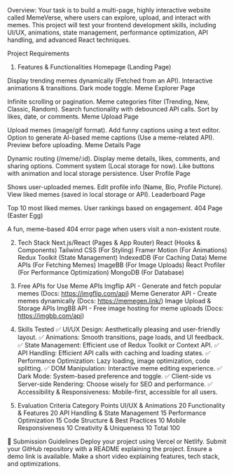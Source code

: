 Overview:
Your task is to build a multi-page, highly interactive website called MemeVerse, where users can explore, upload, and interact with memes. This project will test your frontend development skills, including UI/UX, animations, state management, performance optimization, API handling, and advanced React techniques.

Project Requirements
1. Features & Functionalities
Homepage (Landing Page)


Display trending memes dynamically (Fetched from an API).
Interactive animations & transitions.
Dark mode toggle.
Meme Explorer Page


Infinite scrolling or pagination.
Meme categories filter (Trending, New, Classic, Random).
Search functionality with debounced API calls.
Sort by likes, date, or comments.
Meme Upload Page


Upload memes (image/gif format).
Add funny captions using a text editor.
Option to generate AI-based meme captions (Use a meme-related API).
Preview before uploading.
Meme Details Page


Dynamic routing (/meme/:id).
Display meme details, likes, comments, and sharing options.
Comment system (Local storage for now).
Like buttons with animation and local storage persistence.
User Profile Page


Shows user-uploaded memes.
Edit profile info (Name, Bio, Profile Picture).
View liked memes (saved in local storage or API).
Leaderboard Page


Top 10 most liked memes.
User rankings based on engagement.
404 Page (Easter Egg)


A fun, meme-based 404 error page when users visit a non-existent route.

2. Tech Stack
Next.js/React (Pages & App Router)
React (Hooks & Components)
Tailwind CSS (For Styling)
Framer Motion (For Animations)
Redux Toolkit (State Management)
IndexedDB (For Caching Data)
Meme APIs (For Fetching Memes)
ImageBB (For Image Uploads)
React Profiler (For Performance Optimization)
MongoDB (For Database)

3. Free APIs for Use
Meme APIs
Imgflip API - Generate and fetch popular memes (Docs: https://imgflip.com/api)
Meme Generator API - Create memes dynamically (Docs: https://memegen.link/)
Image Upload & Storage APIs
ImgBB API - Free image hosting for meme uploads (Docs: https://imgbb.com/api)

4. Skills Tested
 ✅ UI/UX Design: Aesthetically pleasing and user-friendly layout.
 ✅ Animations: Smooth transitions, page loads, and UI feedback.
 ✅ State Management: Efficient use of Redux Toolkit or Context API.
 ✅ API Handling: Efficient API calls with caching and loading states.
 ✅ Performance Optimization: Lazy loading, image optimization, code splitting.
 ✅ DOM Manipulation: Interactive meme editing experience.
 ✅ Dark Mode: System-based preference and toggle.
 ✅ Client-side vs Server-side Rendering: Choose wisely for SEO and performance.
 ✅ Accessibility & Responsiveness: Mobile-first, accessible for all users.

5. Evaluation Criteria
Category
Points
UI/UX & Animations
20
Functionality & Features
20
API Handling & State Management
15
Performance Optimization
15
Code Structure & Best Practices
10
Mobile Responsiveness
10
Creativity & Uniqueness
10
Total
100


📌 Submission Guidelines
Deploy your project using Vercel or Netlify.
Submit your GitHub repository with a README explaining the project.
Ensure a demo link is available.
Make a short video explaining features, tech stack, and optimizations.
